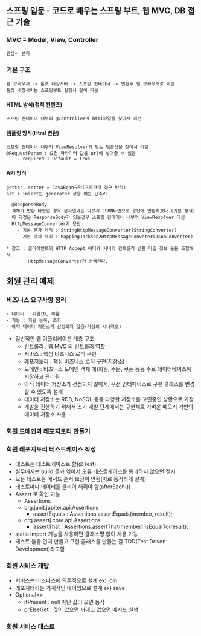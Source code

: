 ## 스프링 입문 - 코드로 배우는 스프링 부트, 웹 MVC, DB 접근 기술

### MVC = Model, View, Controller
    관심사 분리

### 기본 구조
    웹 브라우저 -> 톰캣 내장서버 -> 스프링 컨테이너 -> 변환후 웹 브라우저로 리턴
    톰캣 내장서버는 스프링부트 실행시 같이 띄움 
#### HTML 방식(정적 컨텐츠)
    스프링 컨테이너 내부의 @Controller가 html파일을 찾아서 리턴

#### 템플릿 방식(Html 변환)
    스프링 컨테이너 내부의 ViewResolver가 맞는 템플릿을 찾아서 리턴
    @RequestParam : 요청 파라미터 값을 url에 넣어줄 수 있음
        - required : Default = true

#### API 방식
    getter, setter = JavaBean규약(프로퍼티 접근 방식)
    alt + insert는 generater 창을 여는 단축키

    - @ResponseBody
      객체가 반환 타입일 경우 문자열과는 다르게 JSON타입으로 응답에 반환하겠다.(기본 정책)
      이 과정은 ResponseBody가 있을경우 스프링 컨테이너 내부의 ViewResolver 대신
      HttpMessageConverter가 응답 
        - 기본 문자 처리 : StringHttpMessageConverter(StringConverter)
        - 기본 객체 처리 : MappingJackson2HttpMessageConveter(JsonConverter)

    * 참고 : 클라이언트의 HTTP Accept 헤더와 서버의 컨트롤러 반환 타입 정보 둘을 조합해서
            HttpMessageConverter가 선택된다.

## 회원 관리 예제
### 비즈니스 요구사항 정리
    - 데이터 : 회원ID, 이름
    - 기능 : 회원 등록, 조회
    - 아직 데이터 저장소가 선정되지 않음(가상의 시나리오)
- 일반적인 웹 어플리케이션 계층 구조
  - 컨트롤러 : 웹 MVC 의 컨트롤러 역할
  - 서비스 : 핵심 비즈니스 로직 구현
  - 레포지토리 : 핵심 비즈니스 로직 구현(저장소)
  - 도메인 : 비즈니스 도메인 객체
    예)회원, 주문, 쿠폰 등등 주로 데이터베이스에 저장하고 관리됨
  - 아직 데이터 저장소가 선정되지 않아서, 우선 인터페이스로 구현 클래스를 변경할 수 있도록 설계
  - 데이터 저장소는 RDB, NoSQL 등등 다양한 저장소를 고민중인 상황으로 가정
  - 개발을 진행하기 위해서 초기 개발 단계에서는 구현체로 가벼운 메모리 기반의 데이터 저장소 사용

### 회원 도메인과 레포지토리 만들기
### 회원 레포지토리 테스트케이스 작성
- 테스트는 테스트케이스로 함(@Test)
- 실무에서는 build 툴과 엮어서 오류 테스트케이스를 통과하지 않으면 정지
- 모든 테스트는 메서드 순서 보장이 안됨(따로 동작하게 설계)
- 테스트마다 데이터를 클리어 해줘야 함(afterEach())
- Assert 로 확인 가능
  -  Assertions
  - org.junit.jupiter.api.Assertions
    - assertEquals : Assertions.assertEquals(member, result);
  - org.assertj.core.api.Assertions
    - assertThat : Assertions.assertThat(member).isEqualTo(result);
- static import 기능을 사용하면 클래스명 없이 사용 가능
- 테스트 툴을 먼저 만들고 구현 클래스를 만들는 걸 TDD(Test Driven Development)라고함
### 회원 서비스 개발
- 서비스는 비즈니스에 의존적으로 설계 ex) join
- 레포지터리는 기계적인 네이밍으로 설계 ex) save
- Optional<>
  - ifPresent : null 아닌 값이 오면 동작
  - orElseGet : 값이 있으면 꺼내고 없으면 메서드 실행
### 회원 서비스 테스트